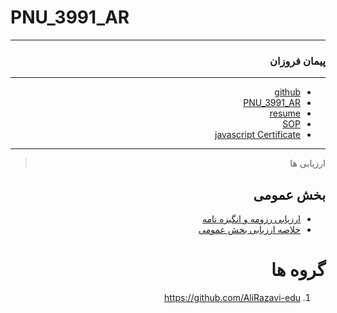  
# PNU_3991_AR
---------

<div dir="rtl">
 
### پیمان فروزان

 
---
- [github](https://github.com/peymanfr/)
- [PNU_3991_AR](https://github.com/peymanfr/PNU_3991_AR)
- [resume](https://peymanfr.github.io/)
- [SOP](https://peymanfr.github.io/SOP/) 
- [javascript Certificate](JS.jpg)
  
------------------
> ارزیابی ها

##  بخش عمومی
- [ارزیابی رزومه و انگیزه نامه](MK_CV_CheckList_AR_3991.pdf)
- [خلاصه ارزیابی بخش عمومی](MK_GeneralSection_CheckList_AR_3991.pdf)

# گروه ها
1. https://github.com/AliRazavi-edu
